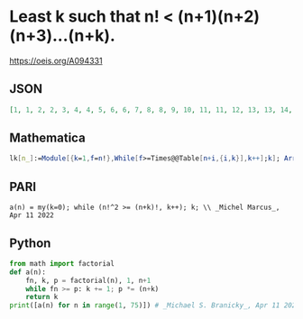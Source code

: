 # Least k such that n\! < \(n\+1\)\(n\+2\)\(n\+3\)\.\.\.\(n\+k\)\.
https://oeis.org/A094331
## JSON
```JSON
[1, 1, 2, 2, 3, 4, 4, 5, 6, 6, 7, 8, 8, 9, 10, 11, 11, 12, 13, 13, 14, 15, 16, 16, 17, 18, 18, 19, 20, 21, 21, 22, 23, 24, 24, 25, 26, 27, 27, 28, 29, 30, 30, 31, 32, 33, 33, 34, 35, 36, 37, 37, 38, 39, 40, 40, 41, 42, 43, 43, 44, 45, 46, 47, 47, 48, 49, 50, 50, 51, 52, 53, 53, 54]
```
## Mathematica
```Mathematica
lk[n_]:=Module[{k=1,f=n!},While[f>=Times@@Table[n+i,{i,k}],k++];k]; Array[lk,80] (* _Harvey P. Dale_, Sep 20 2016 *)
```
## PARI
```PARI
a(n) = my(k=0); while (n!^2 >= (n+k)!, k++); k; \\ _Michel Marcus_, Apr 11 2022
```
## Python
```Python
from math import factorial
def a(n):
    fn, k, p = factorial(n), 1, n+1
    while fn >= p: k += 1; p *= (n+k)
    return k
print([a(n) for n in range(1, 75)]) # _Michael S. Branicky_, Apr 11 2022
```
